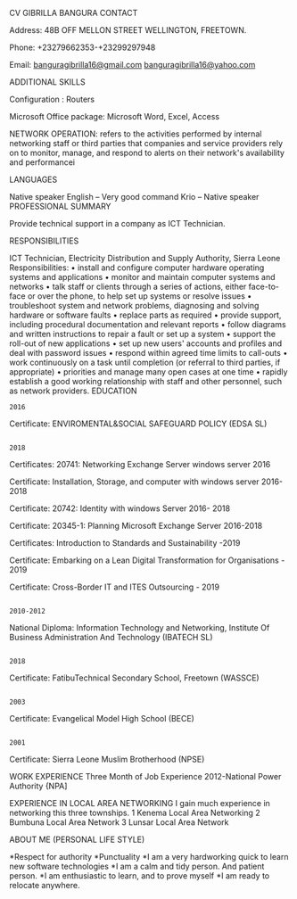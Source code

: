 CV
GIBRILLA BANGURA
CONTACT  

Address:
48B OFF MELLON STREET WELLINGTON, FREETOWN.

Phone:
+23279662353-+23299297948 

Email:
banguragibrilla16@gmail.com
banguragibrilla16@yahoo.com

ADDITIONAL SKILLS

Configuration : Routers

Microsoft Office package: Microsoft Word, Excel, Access

NETWORK OPERATION: 
refers to the activities performed by internal networking staff or third parties that companies and service providers rely on to monitor, manage, and respond to alerts on their network's availability and performancei

LANGUAGES

Native speaker
English – Very good command
Krio – Native speaker		PROFESSIONAL SUMMARY

Provide technical support in a company as ICT Technician. 

RESPONSIBILITIES 


ICT Technician, Electricity Distribution and Supply Authority, Sierra Leone
Responsibilities:
•	install and configure computer hardware operating systems and applications
•	monitor and maintain computer systems and networks
•	talk staff or clients through a series of actions, either face-to-face or over the phone, to help set up systems or resolve issues
•	troubleshoot system and network problems, diagnosing and solving hardware or software faults
•	replace parts as required
•	provide support, including procedural documentation and relevant reports
•	follow diagrams and written instructions to repair a fault or set up a system
•	support the roll-out of new applications
•	set up new users' accounts and profiles and deal with password issues
•	respond within agreed time limits to call-outs
•	work continuously on a task until completion (or referral to third parties, if appropriate)
•	priorities and manage many open cases at one time
•	rapidly establish a good working relationship with staff and other personnel, such as network providers.
EDUCATION

	2016
Certificate: ENVIROMENTAL&SOCIAL SAFEGUARD POLICY (EDSA SL)
                                                                                                                     
                                                                                                                   2018  

Certificates:  20741: Networking Exchange Server windows server 2016
	
Certificate: Installation, Storage, and computer with windows server 
2016- 2018

Certificate: 20742: Identity with windows Server 2016-   2018
                                                                                                

Certificate: 20345-1: Planning Microsoft Exchange Server 2016-2018

	
Certificates: Introduction to Standards and Sustainability -2019


Certificate:  Embarking on a Lean Digital Transformation for Organisations - 2019
                                                                                                
                                                                                             
Certificate: Cross-Border IT and ITES Outsourcing - 2019
                                                                                            
                                                                               2010-2012
National Diploma: Information Technology and Networking,
Institute Of Business Administration And Technology (IBATECH SL)
	
                                                                                  2018

Certificate: FatibuTechnical Secondary School, Freetown (WASSCE)
	    
                                                                                 2003
Certificate: Evangelical Model High School    (BECE)
                                                                                
                                                                                 2001

Certificate: Sierra Leone Muslim Brotherhood (NPSE)



WORK EXPERIENCE
Three Month of Job Experience 
2012-National Power Authority {NPA]

EXPERIENCE IN LOCAL AREA NETWORKING 
I gain much experience in networking this three townships.
1 Kenema Local Area Networking 
2 Bumbuna Local Area Network
3 Lunsar Local Area Network









ABOUT ME (PERSONAL LIFE STYLE)

*Respect for authority
*Punctuality
*I am a very hardworking quick to learn new software       technologies
*I am a calm and tidy person. And patient person.
*I am enthusiastic to learn, and to prove myself
*I am ready to relocate anywhere.

